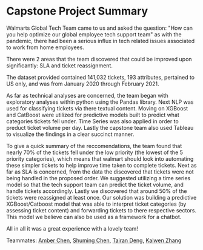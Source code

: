 # Capstone Project Summary

Walmarts Global Tech Team came to us and asked the question: "How can you help optimize our global employee tech support team" as with the pandemic, there had been a serious influx in tech related issues associated to work from home employees.

There were 2 areas that the team discovered that could be improved upon significantly: SLA and ticket reassignment.

The dataset provided contained 141,032 tickets, 193 attributes, pertained to US only, and was from January 2020 through February 2021.

As far as technical analyses are concerned, the team began with exploratory analyses within python using the Pandas library. Next NLP was used for classifying tickets via there textual content. Moving on XGBoost and CatBoost were utilized for predictive models built to predict what categories tickets fell under. Time Series was also applied in order to preduct ticket volume per day. Lastly the capstone team also used Tableau to visualize the findings in a clear succinct manner.

To give a quick summary of the reccomendations, the team found that nearly 70% of the tickets fell under the low priority (the lowest of the 5 priority categories), which means that walmart should look into automating these simpler tickets to help improve time taken to complete tickets. Next as far as SLA is concerned, from the data the discovered that tickets were not being handled in the proposed order. We suggested utilizing a  time series model so that the tech support team can predict the ticket volume, and handle tickets accordingly. Lastly we discovered that around 50% of the tickets were reassigned at least once. Our solution was building a predictive XGBoost/Catboost model that was able to interpret ticket categories (by assessing ticket content) and forwarding tickets to there respective sectors. This model we believe can also be used as a framework for a chatbot. 

All in all it was a great experience with a lovely team!

Teammates:
[Amber Chen](https://www.linkedin.com/in/ambercxx/), 
[Shuming Chen](https://www.linkedin.com/in/shuming-chen/), 
[Tairan Deng](https://www.linkedin.com/in/tairan-deng-857396149/), 
[Kaiwen Zhang](https://www.linkedin.com/in/kaiwen-zhang-a802b5121/) 
